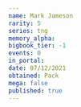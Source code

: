 ```yaml
---
name: Mark Jameson
rarity: 5
series: tng
memory_alpha:
bigbook_tier: -1
events: 0
in_portal:
date: 07/12/2021
obtained: Pack
mega: false
published: true
---
```



